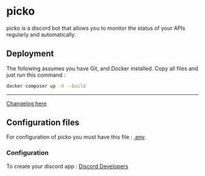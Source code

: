 # picko

picko is a discord bot that allows you to monitor the status of your APIs regularly and automatically.

## Deployment

The following assumes you have Git, and Docker installed. Copy all files and just run this command :

```bash
docker composer up -d --build
```

---

[Changelog here](CHANGELOG.md)

## Configuration files

For configuration of picko you must have this file : [.env](https://github.com/DigitalTeaCompany/picko/blob/main/.env.example).

### Configuration

To create your discord app : [Discord Developers](https://discord.com/developers/applications)

